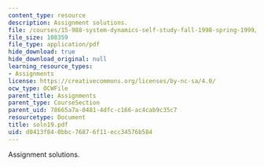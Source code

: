 ```yaml
---
content_type: resource
description: Assignment solutions.
file: /courses/15-988-system-dynamics-self-study-fall-1998-spring-1999/d0413f840bbc76876f11ecc34576b584_soln19.pdf
file_size: 108359
file_type: application/pdf
hide_download: true
hide_download_original: null
learning_resource_types:
- Assignments
license: https://creativecommons.org/licenses/by-nc-sa/4.0/
ocw_type: OCWFile
parent_title: Assignments
parent_type: CourseSection
parent_uid: 78665a7a-0481-4dfc-c166-ac4cab9c35c7
resourcetype: Document
title: soln19.pdf
uid: d0413f84-0bbc-7687-6f11-ecc34576b584
---
```

Assignment solutions.